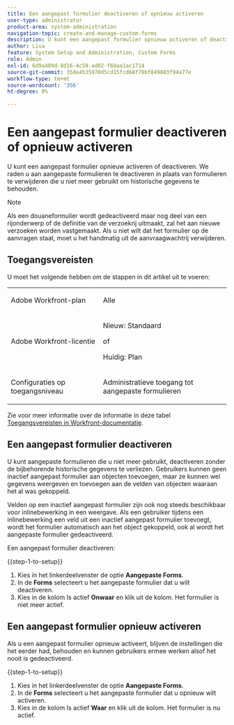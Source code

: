 ```yaml
---
title: Een aangepast formulier deactiveren of opnieuw activeren
user-type: administrator
product-area: system-administration
navigation-topic: create-and-manage-custom-forms
description: U kunt een aangepast formulier opnieuw activeren of deactiveren. We raden u aan aangepaste formulieren te deactiveren in plaats van formulieren te verwijderen die u niet meer gebruikt om historische gegevens te behouden.
author: Lisa
feature: System Setup and Administration, Custom Forms
role: Admin
exl-id: 6d9a409d-8d16-4c58-ad02-f60aa1ac1714
source-git-commit: 35de4535970d5cd15fcd68f79bf849803f94a77e
workflow-type: tm+mt
source-wordcount: '356'
ht-degree: 0%

---
```


# Een aangepast formulier deactiveren of opnieuw activeren

U kunt een aangepast formulier opnieuw activeren of deactiveren. We raden u aan aangepaste formulieren te deactiveren in plaats van formulieren te verwijderen die u niet meer gebruikt om historische gegevens te behouden.

>[!NOTE]
>
>Als een douaneformulier wordt gedeactiveerd maar nog deel van een rijonderwerp of de definitie van de verzoekrij uitmaakt, zal het aan nieuwe verzoeken worden vastgemaakt. Als u niet wilt dat het formulier op de aanvragen staat, moet u het handmatig uit de aanvraagwachtrij verwijderen.

## Toegangsvereisten

U moet het volgende hebben om de stappen in dit artikel uit te voeren:

<table style="table-layout:auto"> 
 <col> 
 <col> 
 <tbody> 
  <tr data-mc-conditions=""> 
   <td role="rowheader"> <p>Adobe Workfront-plan</p> </td> 
   <td>Alle</td> 
  </tr> 
  <tr> 
   <td role="rowheader">Adobe Workfront-licentie</td> 
   <td>
   <p>Nieuw: Standaard</p>
   <p>of</p>
   <p>Huidig: Plan</p></td> 
  </tr> 
  <tr data-mc-conditions=""> 
   <td role="rowheader">Configuraties op toegangsniveau</td> 
   <td> <p>Administratieve toegang tot aangepaste formulieren</p></td> 
  </tr>  
 </tbody> 
</table>

Zie voor meer informatie over de informatie in deze tabel [Toegangsvereisten in Workfront-documentatie](/help/quicksilver/administration-and-setup/add-users/access-levels-and-object-permissions/access-level-requirements-in-documentation.md).

## Een aangepast formulier deactiveren

U kunt aangepaste formulieren die u niet meer gebruikt, deactiveren zonder de bijbehorende historische gegevens te verliezen. Gebruikers kunnen geen inactief aangepast formulier aan objecten toevoegen, maar ze kunnen wel gegevens weergeven en toevoegen aan de velden van objecten waaraan het al was gekoppeld.

Velden op een inactief aangepast formulier zijn ook nog steeds beschikbaar voor inlinebewerking in een weergave. Als een gebruiker tijdens een inlinebewerking een veld uit een inactief aangepast formulier toevoegt, wordt het formulier automatisch aan het object gekoppeld, ook al wordt het aangepaste formulier gedeactiveerd.

Een aangepast formulier deactiveren:

{{step-1-to-setup}}

1. Kies in het linkerdeelvenster de optie **Aangepaste Forms**.
1. In de **Forms** selecteert u het aangepaste formulier dat u wilt deactiveren.
1. Kies in de kolom Is actief **Onwaar** en klik uit de kolom. Het formulier is niet meer actief.

## Een aangepast formulier opnieuw activeren

Als u een aangepast formulier opnieuw activeert, blijven de instellingen die het eerder had, behouden en kunnen gebruikers ermee werken alsof het nooit is gedeactiveerd.

{{step-1-to-setup}}

1. Kies in het linkerdeelvenster de optie **Aangepaste Forms**.
1. In de **Forms** selecteert u het aangepaste formulier dat u opnieuw wilt activeren.
1. Kies in de kolom Is actief **Waar** en klik uit de kolom. Het formulier is nu actief.
